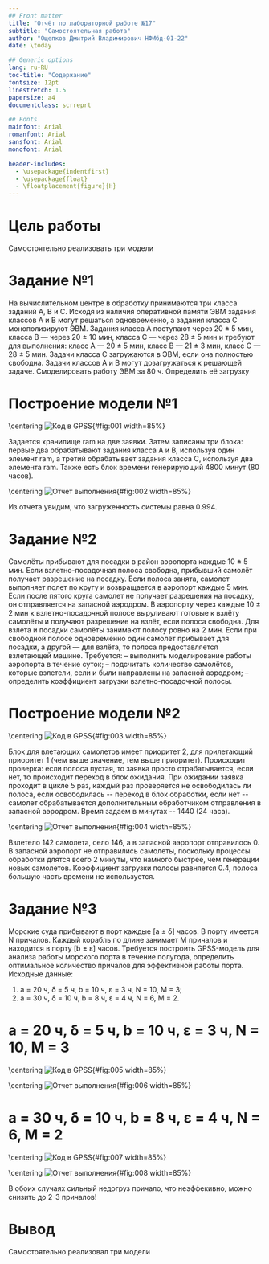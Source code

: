```yaml
---
## Front matter
title: "Отчёт по лабораторной работе №17"
subtitle: "Самостоятельная работа"
author: "Ощепков Дмитрий Владимирович НФИбд-01-22"
date: \today

## Generic options
lang: ru-RU
toc-title: "Содержание"
fontsize: 12pt
linestretch: 1.5
papersize: a4
documentclass: scrreprt

## Fonts
mainfont: Arial
romanfont: Arial
sansfont: Arial
monofont: Arial

header-includes:
  - \usepackage{indentfirst}
  - \usepackage{float}
  - \floatplacement{figure}{H}
---
```


# Цель работы

Самостоятельно реализовать три модели 

# Задание №1

На вычислительном центре в обработку принимаются три класса заданий А, В и С.
Исходя из наличия оперативной памяти ЭВМ задания классов А и В могут решаться
одновременно, а задания класса С монополизируют ЭВМ. Задания класса А поступают через 20 ± 5 мин, класса В — через 20 ± 10 мин, класса С — через 28 ± 5 мин
и требуют для выполнения: класс А — 20 ± 5 мин, класс В — 21 ± 3 мин, класс
С — 28 ± 5 мин. Задачи класса С загружаются в ЭВМ, если она полностью свободна.
Задачи классов А и В могут дозагружаться к решающей задаче.
Смоделировать работу ЭВМ за 80 ч. Определить её загрузку

# Построение модели №1

\centering
![Код в GPSS](image/1.png){#fig:001 width=85%}

Задается хранилище ram на две заявки. Затем записаны три блока: первые два обрабатывают задания класса A и B, используя один элемент ram, а третий обрабатывает задания класса C, используя два элемента ram. Также есть блок времени генерирующий 4800 минут (80 часов).

\centering
![Отчет выполнения](image/2.png){#fig:002 width=85%}

Из отчета увидим, что загруженность системы равна 0.994.

# Задание №2

Самолёты прибывают для посадки в район аэропорта каждые 10 ± 5 мин. Если
взлетно-посадочная полоса свободна, прибывший самолёт получает разрешение на
посадку. Если полоса занята, самолет выполняет полет по кругу и возвращается
в аэропорт каждые 5 мин. Если после пятого круга самолет не получает разрешения
на посадку, он отправляется на запасной аэродром.
В аэропорту через каждые 10 ± 2 мин к взлетно-посадочной полосе выруливают
готовые к взлёту самолёты и получают разрешение на взлёт, если полоса свободна.
Для взлета и посадки самолёты занимают полосу ровно на 2 мин. Если при свободной
полосе одновременно один самолёт прибывает для посадки, а другой — для взлёта,
то полоса предоставляется взлетающей машине.
Требуется:
– выполнить моделирование работы аэропорта в течение суток;
– подсчитать количество самолётов, которые взлетели, сели и были направлены на
запасной аэродром;
– определить коэффициент загрузки взлетно-посадочной полосы.


# Построение модели №2


\centering
![Код в GPSS](image/3.png){#fig:003 width=85%}

Блок для влетающих самолетов имеет приоритет 2, для прилетающий приоритет 1 (чем выше значение, тем выше приоритет). Происходит проверка: если полоса пустая, то заявка просто отрабатывается, если нет, то происходит переход в блок ожидания. При ожидании заявка проходит в цикле 5 раз, каждый раз проверяется не освободилась ли полоса, если освободилась -- переход в блок обработки, если нет -- самолет обрабатывается дополнительным обработчиком отправления в запасной аэродром. Время задаем в минутах -- 1440 (24 часа).

\centering
![Отчет выполнения](image/4.png){#fig:004 width=85%}

Взлетело 142 самолета, село 146, а в запасной аэропорт отправилось 0. В запасной аэропорт не отправились самолеты, поскольку процессы обработки длятся всего 2 минуты, что намного быстрее, чем генерации новых самолетов. Коэффициент загрузки полосы равняется 0.4, полоса большую часть времени не используется.

# Задание №3

Морские суда прибывают в порт каждые [a ± δ] часов. В порту имеется N причалов.
Каждый корабль по длине занимает M причалов и находится в порту [b ± ε] часов.
Требуется построить GPSS-модель для анализа работы морского порта в течение
полугода, определить оптимальное количество причалов для эффективной работы
порта.
Исходные данные:
1) a = 20 ч, δ = 5 ч, b = 10 ч, ε = 3 ч, N = 10, M = 3;
2) a = 30 ч, δ = 10 ч, b = 8 ч, ε = 4 ч, N = 6, M = 2.


# a = 20 ч, δ = 5 ч, b = 10 ч, ε = 3 ч, N = 10, M = 3

\centering
![Код в GPSS](image/5.png){#fig:005 width=85%}



\centering
![Отчет выполнения](image/6.png){#fig:006 width=85%}

# a = 30 ч, δ = 10 ч, b = 8 ч, ε = 4 ч, N = 6, M = 2

\centering
![Код в GPSS](image/7.png){#fig:007 width=85%}



\centering
![Отчет выполнения](image/8.png){#fig:008 width=85%}


В обоих случаях сильный недогруз причало, что неэффекивно, можно снизить до 2-3 причалов!

# Вывод


Самостоятельно реализовал три модели 